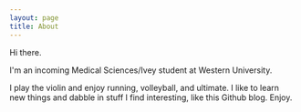 ```yaml
---
layout: page
title: About
---
```


Hi there. 

I'm an incoming Medical Sciences/Ivey student at Western University. 

I play the violin and enjoy running, volleyball, and ultimate. I like to learn new things and dabble in stuff I find interesting, like this Github blog. Enjoy. 

